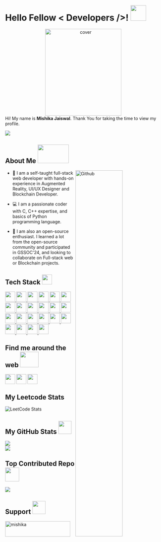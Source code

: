 <h1> Hello Fellow < Developers />! <img src = "https://raw.githubusercontent.com/rahulbanerjee26/githubProfileReadmeGenerator/main/gifs/wave.gif" width = 50px height='50px'> </h1>
<div align="center">
<img width="70%" height = "280px" src="https://media.giphy.com/media/aIJDrOomj81MQZz2uO/giphy.gif" alt="cover" />
</div>

<div size='20px'> Hi! My name is <b>Mishika Jaiswal</b>. Thank You for taking the time to view my profile.
</div>

<p align='center'>
  
[![](https://visitcount.itsvg.in/api?id=mishikaa&icon=0&color=1)](https://visitcount.itsvg.in)

</p>

<h2> About Me <img src = "https://media.giphy.com/media/2bvcIZuvnBkWxb68Bx/giphy.gif" width = 100px height='60px'></h2>

<img width="55%" align="right" alt="Github" src="https://raw.githubusercontent.com/rahulbanerjee26/githubProfileReadmeGenerator/47a1a7b035154ce002fffc42e803b6ca8acbc4f3/gifs/git-header.svg" />


- 🔭 I am a self-taught full-stack web developer with hands-on experience in Augmented Reality, UI/UX Designer and Blockchain Developer.

- 💻 I am a passionate coder with C, C++ expertise, and basics of Python programming language.
  
- 🌱 I am also an open-source enthusiast.
I learned a lot from the open-source community and participated in GSSOC'24, and looking to collaborate on Full-stack web or Blockchain projects.

<h2> Tech Stack <img src = "https://raw.githubusercontent.com/rahulbanerjee26/githubProfileReadmeGenerator/main/gifs/code.gif" width = 32px height=32px> </h2>
<a href= https://github.com/mishikaa?tab=repositories&q=&type=&language=python&sort= > <img width ='32px' height='32px' src ='https://raw.githubusercontent.com/rahulbanerjee26/githubAboutMeGenerator/main/icons/python.svg'> </a>
<a href= https://github.com/mishikaa?tab=repositories&q=&type=&language=c&sort= > <img width ='32px' height='32px' src ='https://raw.githubusercontent.com/rahulbanerjee26/githubAboutMeGenerator/main/icons/c.svg'> </a>
<a href= https://github.com/mishikaa?tab=repositories&q=&type=&language=cpp&sort= > <img width ='32px' height='32px' src ='https://raw.githubusercontent.com/rahulbanerjee26/githubAboutMeGenerator/main/icons/cpp.svg'> </a>
<a href= https://github.com/mishikaa?tab=repositories&q=&type=&language=html&sort= > <img width ='32px' height='32px' src ='https://raw.githubusercontent.com/rahulbanerjee26/githubAboutMeGenerator/main/icons/html.svg'> </a>
<a href= https://github.com/https://github.com/mishikaa?tab=repositories&q=&type=&language=css&sort= > <img width ='32px' height='32px' src ='https://raw.githubusercontent.com/rahulbanerjee26/githubAboutMeGenerator/main/icons/css.svg'> </a>
<a href= https://github.com/mishikaa?tab=repositories&q=&type=&language=javascript&sort= > <img width ='32px' height='32px' src ='https://raw.githubusercontent.com/rahulbanerjee26/githubAboutMeGenerator/main/icons/javascript.svg'> </a>
<a href= https://github.com/mishikaa?tab=repositories&q=&type=&language=mongodb&sort= > <img width ='32px' height='32px' src ='https://raw.githubusercontent.com/rahulbanerjee26/githubAboutMeGenerator/main/icons/mongodb.svg'> </a>
<a href= https://github.com/mishikaa?tab=repositories&q=&type=&language=postgresql&sort= > <img width ='32px' height='32px' src ='https://raw.githubusercontent.com/rahulbanerjee26/githubAboutMeGenerator/main/icons/postgresql.svg'> </a>
<a href= https://github.com/mishikaa?tab=repositories&q=&type=&language=nodejs&sort= > <img width ='32px' height='32px' src ='https://raw.githubusercontent.com/rahulbanerjee26/githubAboutMeGenerator/main/icons/nodejs.svg'> </a>
<a href= https://github.com/mishikaa?tab=repositories&q=&type=&language=socketio&sort= > <img width ='32px' height='32px' src ='https://cdn.icon-icons.com/icons2/2389/PNG/512/socket_io_logo_icon_144874.png'> </a>
<a href= https://github.com/mishikaa?tab=repositories&q=&type=&language=figma&sort= > <img width ='32px' height='32px' src ='https://raw.githubusercontent.com/rahulbanerjee26/githubAboutMeGenerator/main/icons/express.svg'> </a>
<a href= https://github.com/mishikaa?tab=repositories&q=&type=&language=tailwind&sort= > <img width ='32px' height='32px' src ='https://raw.githubusercontent.com/rahulbanerjee26/githubAboutMeGenerator/main/icons/tailwind.svg'> </a>
<a href= https://github.com/mishikaa?tab=repositories&q=&type=&language=postman&sort= > <img width ='32px' height='32px' src ='https://raw.githubusercontent.com/rahulbanerjee26/githubAboutMeGenerator/main/icons/postman.svg'> </a>
<a href= https://github.com/mishikaa?tab=repositories&q=&type=&language=reactjs&sort= > <img width ='32px' height='32px' src ='https://raw.githubusercontent.com/rahulbanerjee26/githubAboutMeGenerator/main/icons/reactjs.svg'> </a>
<a href= https://github.com/mishikaa?tab=repositories&q=&type=&language=redux&sort= > <img width ='32px' height='32px' src ='https://raw.githubusercontent.com/rahulbanerjee26/githubAboutMeGenerator/main/icons/redux.svg'> </a>
<a href= https://github.com/mishikaa?tab=repositories&q=&type=&language=nextjs&sort= > <img width ='32px' height='32px' src ='https://raw.githubusercontent.com/rahulbanerjee26/githubAboutMeGenerator/main/icons/nextjs.svg'> </a>
<a href= https://github.com/mishikaa?tab=repositories&q=&type=&language=threejs&sort= > <img width ='32px' height='32px' src ='https://uxwing.com/wp-content/themes/uxwing/download/brands-and-social-media/three-js-icon.svg'> </a>
<a href= https://github.com/mishikaa?tab=repositories&q=&type=&language=git&sort= > <img width ='32px' height='32px' src ='https://raw.githubusercontent.com/rahulbanerjee26/githubAboutMeGenerator/main/icons/git.svg'> </a>
<a href= https://github.com/mishikaa?tab=repositories&q=&type=&language=bootstrap&sort= > <img width ='32px' height='32px' src ='https://raw.githubusercontent.com/rahulbanerjee26/githubAboutMeGenerator/main/icons/bootstrap.svg'> </a>
<a href= https://github.com/mishikaa?tab=repositories&q=&type=&language=firebase&sort= > <img width ='32px' height='32px' src ='https://raw.githubusercontent.com/rahulbanerjee26/githubAboutMeGenerator/main/icons/firebase.svg'> </a>
<a href= https://github.com/mishikaa?tab=repositories&q=&type=&language=figma&sort= > <img width ='32px' height='32px' src ='https://raw.githubusercontent.com/rahulbanerjee26/githubAboutMeGenerator/main/icons/figma.svg'> </a>
<a href= https://github.com/mishikaa?tab=repositories&q=&type=&language=canva&sort= > <img width ='32px' height='32px' src ='https://uxwing.com/wp-content/themes/uxwing/download/brands-and-social-media/canva-icon.svg'> </a>

<h2> Find me around the web <img src='https://raw.githubusercontent.com/rahulbanerjee26/githubProfileReadmeGenerator/main/gifs/handShake.gif' width="60px" height=50px> </h2>
<a href = 'https://www.linkedin.com/in/mishika16/'> <img width = '32px' align= 'center' src="https://raw.githubusercontent.com/rahulbanerjee26/githubAboutMeGenerator/main/icons/linked-in-alt.svg"/></a> 
<a href = 'https://mishikajaiswal.netlify.app/'> <img width = '32px' align= 'center' src="https://raw.githubusercontent.com/rahulbanerjee26/githubAboutMeGenerator/main/icons/portfolio.png"/></a> 
<a href = 'https://github.com/mishikaa'> <img width = '32px' align= 'center' src="https://raw.githubusercontent.com/rahulbanerjee26/githubAboutMeGenerator/main/icons/github.svg"/></a> 

<h2>My Leetcode Stats</h2>
<img src="https://leetcard.jacoblin.cool/mishikaj2001?theme=dark&font=Abhaya%20Libre&ext=heatmap" alt="LeetCode Stats" />

<h2> My GitHub Stats <img src='https://media.giphy.com/media/CwTvSiWflgCGKgz5eb/giphy.gif' width='42px' height=42px> </h2>

![](https://github-readme-stats.vercel.app/api?username=mishikaa&theme=highcontrast&hide_border=false&include_all_commits=true&count_private=false)<br/>
![](https://github-readme-streak-stats.herokuapp.com/?user=mishikaa&theme=highcontrast&hide_border=false)<br/>

<h2> Top Contributed Repo<img src='https://media.giphy.com/media/d8L5peYXGjUf0FWigR/giphy.gif' width='45px'> </h2>

![](https://github-contributor-stats.vercel.app/api?username=mishikaa&limit=5&theme=radical&combine_all_yearly_contributions=true)
<br/>

<h2> Support <img src='https://media.giphy.com/media/p9q8VwOEs8qfmDr7hK/giphy.gif' width='42px'> </h2>

<p><a href="https://www.buymeacoffee.com/mishika"> <img src="https://cdn.buymeacoffee.com/buttons/v2/default-yellow.png" height="50" width="210" alt="mishika" /></a></p><br><br>
